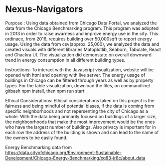 # Nexus-Navigators

Purpose : Using data obtained from Chicago Data Portal, we analyzed the data from the Chicago Benchmarking program. This program was adopted in 2013 in order to raise awarness and improve energy use in the city. This ordinace, from 2016, requires building over 50,000sqft to report energy usage. Using the data from csv(approx. 25,000), we analyzed the data and created visuals with different libraries Matoplotlib, Seaborn, Tabulate, React and Chackra UI. The visualization did demonstate on overall downward trend in energy consumption in all different building types.

Instructions: To interact with the Javascript visualization, website will be opened with html and opening with live server. The energy usage of buldings in Chicago can be filtered through years as well as by property types. For the table visualization, download the files, on commandline/ gitbash npm install, then npm run start

Ethical Considerations: Ethical considerations taken on this project is the fairness and being mindful of potential biases, if the data is coming from specific neighborhoods and not repersenting the city of Chicago as a whole. With the data being primarily focused on buildings of a larger size, the neighboorhoods that make the most improvement would be the ones who have the largest number of buildings. Also privacy is important for in each row the address of the building is shown and can lead to the name of the owners to be easily found.


Energy Benchmarking data from
https://data.cityofchicago.org/Environment-Sustainable-Development/Chicago-Energy-Benchmarking/xq83-jr8c/about_data

